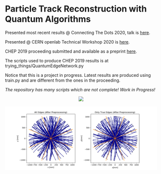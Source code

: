 # Particle Track Reconstruction with Quantum Algorithms

Presented  most recent results @ Connecting The Dots 2020, talk is [here](https://indico.cern.ch/event/831165/contributions/3717116/).

Presented @ CERN openlab Technical Workshop 2020 is [here](https://indico.cern.ch/event/853334/contributions/3688457/).

CHEP 2019 proceeding submitted and available as a preprint [here](https://arxiv.org/abs/2003.08126).

The scripts used to produce CHEP 2019 results is at trying_things/QuantumEdgeNetwork.py

Notice that this is a project in progress. Latest results are produced using train.py and are different from the ones in the proceeding.

*The repository has many scripts which are not complete! Work in Progress!*

<p align="center">
  <img src="gif/Cartesian3D.gif" />
</p>

<p align="center">
  <img src="png/graphs/Cartesian.png" />
</p>